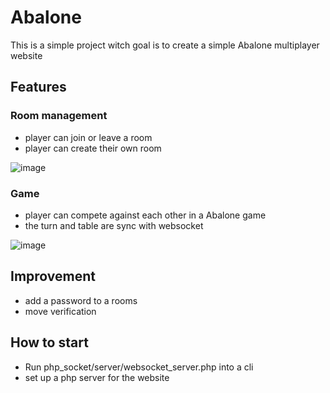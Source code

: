 # Abalone
This is a simple project witch goal is to create a simple Abalone multiplayer website

## Features

### Room management
- player can join or leave a room
- player can create their own room

![image](https://user-images.githubusercontent.com/23726572/131246883-5c424d0f-847b-4cde-b161-dd36ad9aab0c.png)

### Game
- player can compete against each other in a Abalone game
- the turn and table are sync with websocket

![image](https://user-images.githubusercontent.com/23726572/131246896-229f3a0b-58de-4388-97a3-903027c089a9.png)

## Improvement
- add a password to a rooms
- move verification

## How to start
- Run php_socket/server/websocket_server.php into a cli
- set up a php server for the website